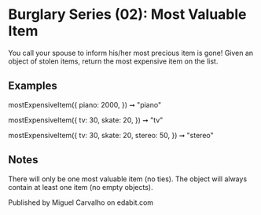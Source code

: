 # Burglary Series (02): Most Valuable Item

You call your spouse to inform his/her most precious item is gone! Given an object of stolen items, return the most expensive item on the list.

## Examples

mostExpensiveItem({
piano: 2000,
}) ➞ "piano"

mostExpensiveItem({
tv: 30,
skate: 20,
}) ➞ "tv"

mostExpensiveItem({
tv: 30,
skate: 20,
stereo: 50,
}) ➞ "stereo"

## Notes

There will only be one most valuable item (no ties).
The object will always contain at least one item (no empty objects).

Published by Miguel Carvalho on edabit.com
